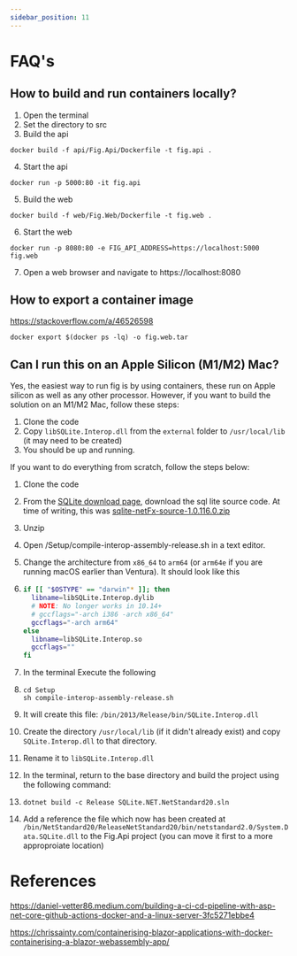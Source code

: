 ```yaml
---
sidebar_position: 11
---
```


# FAQ's

## How to build and run containers locally?

1. Open the terminal
2. Set the directory to src
3. Build the api
```
docker build -f api/Fig.Api/Dockerfile -t fig.api .
```
4. Start the api
```
docker run -p 5000:80 -it fig.api
```
5. Build the web
```
docker build -f web/Fig.Web/Dockerfile -t fig.web .
```
6. Start the web
```
docker run -p 8080:80 -e FIG_API_ADDRESS=https://localhost:5000 fig.web
```
7. Open a web browser and navigate to https://localhost:8080


## How to export a container image

https://stackoverflow.com/a/46526598
```
docker export $(docker ps -lq) -o fig.web.tar
```



## Can I run this on an Apple Silicon (M1/M2) Mac?

Yes, the easiest way to run fig is by using containers, these run on Apple silicon as well as any other processor. However, if you want to build the solution on an M1/M2 Mac, follow these steps:

1. Clone the code
2. Copy `libSQLite.Interop.dll` from the `external` folder to  `/usr/local/lib` (it may need to be created)
3. You should be up and running.

If you want to do everything from scratch, follow the steps below:

1. Clone the code

2. From the [SQLite download page](https://system.data.sqlite.org/index.html/doc/trunk/www/downloads.wiki), download the sql lite source code. At time of writing, this was [sqlite-netFx-source-1.0.116.0.zip](https://system.data.sqlite.org/downloads/1.0.116.0/sqlite-netFx-source-1.0.116.0.zip)

3. Unzip

4. Open /Setup/compile-interop-assembly-release.sh in a text editor.

5. Change the architecture from `x86_64` to `arm64` (or `arm64e` if you are running macOS earlier than Ventura). It should look like this

6. ```sh
   if [[ "$OSTYPE" == "darwin"* ]]; then
     libname=libSQLite.Interop.dylib
     # NOTE: No longer works in 10.14+
     # gccflags="-arch i386 -arch x86_64"
     gccflags="-arch arm64"
   else
     libname=libSQLite.Interop.so
     gccflags=""
   fi
   ```

7. In the terminal Execute the following

8. ```
   cd Setup
   sh compile-interop-assembly-release.sh
   ```

9. It will create this file: `/bin/2013/Release/bin/SQLite.Interop.dll` 

10. Create the directory `/usr/local/lib` (if it didn't already exist) and copy `SQLite.Interop.dll` to that directory.

11. Rename it to `libSQLite.Interop.dll` 

12. In the terminal, return to the base directory and build the project using the following command:

13. ```
    dotnet build -c Release SQLite.NET.NetStandard20.sln
    ```

14. Add a reference the file which now has been created at `/bin/NetStandard20/ReleaseNetStandard20/bin/netstandard2.0/System.Data.SQLite.dll` to the Fig.Api project (you can move it first to a more approproiate location)

# References

https://daniel-vetter86.medium.com/building-a-ci-cd-pipeline-with-asp-net-core-github-actions-docker-and-a-linux-server-3fc5271ebbe4

https://chrissainty.com/containerising-blazor-applications-with-docker-containerising-a-blazor-webassembly-app/
